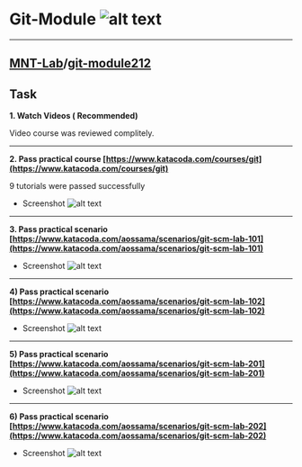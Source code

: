 # Git-Module ![alt text][logo]
[logo]:https://4admin.space/pictures/git-logo.png
---

## [MNT-Lab](https://github.com/MNT-Lab)/**[git-module212](https://github.com/MNT-Lab/git-module212)**

## Task 

**1. Watch Videos ( Recommended)**

Video course was reviewed complitely.

---
**2. Pass practical course [https://www.katacoda.com/courses/git](https://www.katacoda.com/courses/git)**

9 tutorials were passed successfully
- Screenshot
![alt text](https://github.com/MNT-Lab/git-module212/blob/aserabkou/Screen/5.jpg?raw=true)
---
**3. Pass practical scenario [https://www.katacoda.com/aossama/scenarios/git-scm-lab-101](https://www.katacoda.com/aossama/scenarios/git-scm-lab-101)**
 - Screenshot
![alt text](https://github.com/MNT-Lab/git-module212/blob/aserabkou/Screen/1.jpg?raw=true)
---
**4) Pass practical scenario [https://www.katacoda.com/aossama/scenarios/git-scm-lab-102](https://www.katacoda.com/aossama/scenarios/git-scm-lab-102)**
- Screenshot
![alt text](https://github.com/MNT-Lab/git-module212/blob/aserabkou/Screen/2.jpg?raw=true)
---
**5) Pass practical scenario [https://www.katacoda.com/aossama/scenarios/git-scm-lab-201](https://www.katacoda.com/aossama/scenarios/git-scm-lab-201)**
- Screenshot
![alt text](https://github.com/MNT-Lab/git-module212/blob/aserabkou/Screen/3.jpg?raw=true)
---
**6) Pass practical scenario [https://www.katacoda.com/aossama/scenarios/git-scm-lab-202](https://www.katacoda.com/aossama/scenarios/git-scm-lab-202)**
- Screenshot
![alt text](https://github.com/MNT-Lab/git-module212/blob/aserabkou/Screen/4.jpg?raw=true)


